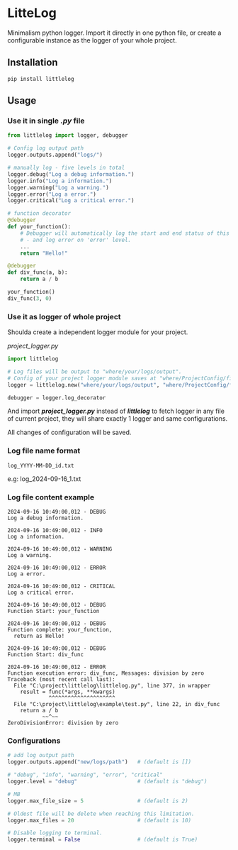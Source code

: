 # LitteLog
Minimalism python logger. Import it directly in one python file, or create a configurable instance as the logger of your whole project.

## Installation
```
pip install littlelog
```

## Usage

### Use it in single *.py* file
```python
from littlelog import logger, debugger

# Config log output path
logger.outputs.append("logs/")

# manually log - five levels in total
logger.debug("Log a debug information.")
logger.info("Log a information.")
logger.warning("Log a warning.")
logger.error("Log a error.")
logger.critical("Log a critical error.")

# function decorator
@debugger
def your_function():
    # Debugger will automatically log the start and end status of this function on 'debug' level,
    # - and log error on 'error' level.
    ...
    return "Hello!"

@debugger
def div_func(a, b):
    return a / b

your_function()
div_func(3, 0)
```

### Use it as logger of whole project
Shoulda create a independent logger module for your project.

*project_logger.py*
```python
import littlelog

# Log files will be output to "where/your/logs/output".
# Config of your project logger module saves at "where/ProjectConfig/file/stay"
logger = littlelog.new("where/your/logs/output", "where/ProjectConfig/file/stay")

debugger = logger.log_decorator
```
And import ***project_logger.py*** instead of ***littlelog*** to fetch logger in any file of current project,
they will share exactly 1 logger and same configurations.

All changes of configuration will be saved.

### Log file name format
```
log_YYYY-MM-DD_id.txt
```
e.g: log_2024-09-16_1.txt

### Log file content example
```
2024-09-16 10:49:00,012 - DEBUG
Log a debug information.

2024-09-16 10:49:00,012 - INFO
Log a information.

2024-09-16 10:49:00,012 - WARNING
Log a warning.

2024-09-16 10:49:00,012 - ERROR
Log a error.

2024-09-16 10:49:00,012 - CRITICAL
Log a critical error.

2024-09-16 10:49:00,012 - DEBUG
Function Start: your_function

2024-09-16 10:49:00,012 - DEBUG
Function complete: your_function, 
  return as Hello!

2024-09-16 10:49:00,012 - DEBUG
Function Start: div_func

2024-09-16 10:49:00,012 - ERROR
Function execution error: div_func, Messages: division by zero
Traceback (most recent call last):
  File "C:\project\littlelog\littlelog.py", line 377, in wrapper
    result = func(*args, **kwargs)
             ^^^^^^^^^^^^^^^^^^^^^
  File "C:\project\littlelog\example\test.py", line 22, in div_func
    return a / b
           ~~^~~
ZeroDivisionError: division by zero
```

### Configurations
```python
# add log output path
logger.outputs.append("new/logs/path")   # (default is [])

# "debug", "info", "warning", "error", "critical"
logger.level = "debug"                   # (default is "debug")

# MB           
logger.max_file_size = 5                 # (default is 2)

# Oldest file will be delete when reaching this limitation.
logger.max_files = 20                    # (default is 10)

# Disable logging to terminal.
logger.terminal = False                  # (default is True)
```



